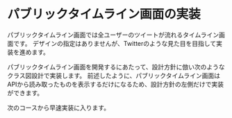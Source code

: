 # パブリックタイムライン画面の実装
パブリックタイムライン画面では全ユーザーのツイートが流れるタイムライン画面です。
デザインの指定はありませんが、Twitterのような見た目を目指して実装を進めます。

パブリックタイムライン画面を開発するにあたって、設計方針に倣い次のようなクラス図設計で実装します。
前述したように、パブリックタイムライン画面はAPIから読み取ったものを表示するだけになるため、設計方針の左側だけで実装ができます。

次のコースから早速実装に入ります。 

